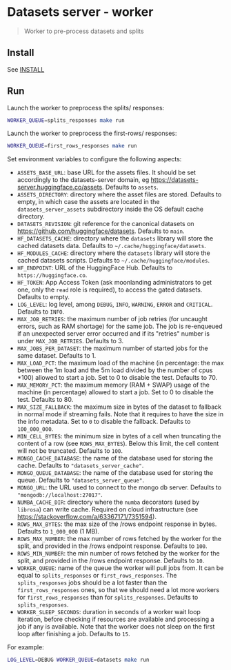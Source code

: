 # Datasets server - worker

> Worker to pre-process datasets and splits

## Install

See [INSTALL](./INSTALL.md#Install)

## Run

Launch the worker to preprocess the splits/ responses:

```bash
WORKER_QUEUE=splits_responses make run
```

Launch the worker to preprocess the first-rows/ responses:

```bash
WORKER_QUEUE=first_rows_responses make run
```

Set environment variables to configure the following aspects:

- `ASSETS_BASE_URL`: base URL for the assets files. It should be set accordingly to the datasets-server domain, eg https://datasets-server.huggingface.co/assets. Defaults to `assets`.
- `ASSETS_DIRECTORY`: directory where the asset files are stored. Defaults to empty, in which case the assets are located in the `datasets_server_assets` subdirectory inside the OS default cache directory.
- `DATASETS_REVISION`: git reference for the canonical datasets on https://github.com/huggingface/datasets. Defaults to `main`.
- `HF_DATASETS_CACHE`: directory where the `datasets` library will store the cached datasets data. Defaults to `~/.cache/huggingface/datasets`.
- `HF_MODULES_CACHE`: directory where the `datasets` library will store the cached datasets scripts. Defaults to `~/.cache/huggingface/modules`.
- `HF_ENDPOINT`: URL of the HuggingFace Hub. Defaults to `https://huggingface.co`.
- `HF_TOKEN`: App Access Token (ask moonlanding administrators to get one, only the `read` role is required), to access the gated datasets. Defaults to empty.
- `LOG_LEVEL`: log level, among `DEBUG`, `INFO`, `WARNING`, `ERROR` and `CRITICAL`. Defaults to `INFO`.
- `MAX_JOB_RETRIES`: the maximum number of job retries (for uncaught errors, such as RAM shortage) for the same job. The job is re-enqueued if an unexpected server error occurred and if its "retries" number is under `MAX_JOB_RETRIES`. Defaults to 3.
- `MAX_JOBS_PER_DATASET`: the maximum number of started jobs for the same dataset. Defaults to 1.
- `MAX_LOAD_PCT`: the maximum load of the machine (in percentage: the max between the 1m load and the 5m load divided by the number of cpus \*100) allowed to start a job. Set to 0 to disable the test. Defaults to 70.
- `MAX_MEMORY_PCT`: the maximum memory (RAM + SWAP) usage of the machine (in percentage) allowed to start a job. Set to 0 to disable the test. Defaults to 80.
- `MAX_SIZE_FALLBACK`: the maximum size in bytes of the dataset to fallback in normal mode if streaming fails. Note that it requires to have the size in the info metadata. Set to `0` to disable the fallback. Defaults to `100_000_000`.
- `MIN_CELL_BYTES`: the minimum size in bytes of a cell when truncating the content of a row (see `ROWS_MAX_BYTES`). Below this limit, the cell content will not be truncated. Defaults to `100`.
- `MONGO_CACHE_DATABASE`: the name of the database used for storing the cache. Defaults to `"datasets_server_cache"`.
- `MONGO_QUEUE_DATABASE`: the name of the database used for storing the queue. Defaults to `"datasets_server_queue"`.
- `MONGO_URL`: the URL used to connect to the mongo db server. Defaults to `"mongodb://localhost:27017"`.
- `NUMBA_CACHE_DIR`: directory where the `numba` decorators (used by `librosa`) can write cache. Required on cloud infrastructure (see https://stackoverflow.com/a/63367171/7351594).
- `ROWS_MAX_BYTES`: the max size of the /rows endpoint response in bytes. Defaults to `1_000_000` (1 MB).
- `ROWS_MAX_NUMBER`: the max number of rows fetched by the worker for the split, and provided in the /rows endpoint response. Defaults to `100`.
- `ROWS_MIN_NUMBER`: the min number of rows fetched by the worker for the split, and provided in the /rows endpoint response. Defaults to `10`.
- `WORKER_QUEUE`: name of the queue the worker will pull jobs from. It can be equal to `splits_responses` or `first_rows_responses`. The `splits_responses` jobs should be a lot faster than the `first_rows_responses` ones, so that we should need a lot more workers for `first_rows_responses` than for `splits_responses`. Defaults to `splits_responses`.
- `WORKER_SLEEP_SECONDS`: duration in seconds of a worker wait loop iteration, before checking if resources are available and processing a job if any is available. Note that the worker does not sleep on the first loop after finishing a job. Defaults to `15`.

For example:

```bash
LOG_LEVEL=DEBUG WORKER_QUEUE=datasets make run
```
